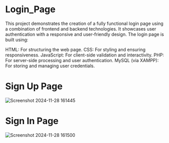 # Login_Page

This project demonstrates the creation of a fully functional login page using a combination of frontend and backend technologies. It showcases user authentication with a responsive and user-friendly design. The login page is built using:

HTML: For structuring the web page.
CSS: For styling and ensuring responsiveness.
JavaScript: For client-side validation and interactivity.
PHP: For server-side processing and user authentication.
MySQL (via XAMPP): For storing and managing user credentials.

# Sign Up Page
![Screenshot 2024-11-28 161445](https://github.com/user-attachments/assets/87e76fab-14a9-45e1-a27b-67e384cc8d16)

# Sign In Page
![Screenshot 2024-11-28 161500](https://github.com/user-attachments/assets/693e8689-7852-4408-ab5b-21d63054aa5c)
